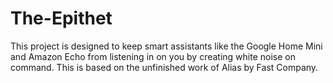 # The-Epithet
This project is designed to keep smart assistants like the Google Home Mini and Amazon Echo from listening in on you by creating white noise on command. This is based on the unfinished work of Alias by Fast Company.
